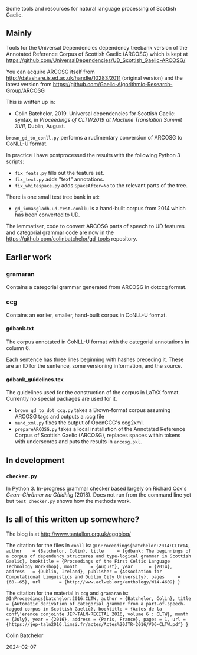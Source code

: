 Some tools and resources for natural language processing of Scottish Gaelic.

Mainly
------
Tools for the Universal Dependencies dependency treebank version of the Annotated Reference Corpus of Scottish Gaelic (ARCOSG) which is kept at https://github.com/UniversalDependencies/UD_Scottish_Gaelic-ARCOSG/

You can acquire ARCOSG itself from http://datashare.is.ed.ac.uk/handle/10283/2011 (original version) and the latest version from https://github.com/Gaelic-Algorithmic-Research-Group/ARCOSG

This is written up in:
* Colin Batchelor, 2019. Universal dependencies for Scottish Gaelic: syntax, in _Proceedings of CLTW2019 at Machine Translation Summit XVII_, Dublin, August.

`brown_gd_to_conll.py` performs a rudimentary conversion of ARCOSG to CoNLL-U format.

In practice I have postprocessed the results with the following Python 3 scripts:
* `fix_feats.py` fills out the feature set.
* `fix_text.py` adds "text" annotations.
* `fix_whitespace.py` adds `SpaceAfter=No` to the relevant parts of the tree.

There is one small test tree bank in `ud`:
* `gd_iomasgladh-ud-test.conllu` is a hand-built corpus from 2014 which has been converted to UD.

The lemmatiser, code to convert ARCOSG parts of speech to UD features and categorial grammar code are now in the https://github.com/colinbatchelor/gd_tools repository.


Earlier work
--
### gramaran
Contains a categorial grammar generated from ARCOSG in dotccg format.

### ccg
Contains an earlier, smaller, hand-built corpus in CoNLL-U format.

#### gdbank.txt

The corpus annotated in CoNLL-U format with the categorial annotations in column 6.

Each sentence has three lines beginning with hashes preceding it. These are an ID for the sentence, some versioning information, and the source.

#### gdbank_guidelines.tex

The guidelines used for the construction of the corpus in LaTeX format. Currently no special packages are used for it.

* `brown_gd_to_dot_ccg.py` takes a Brown-format corpus assuming ARCOSG tags and outputs a .ccg file
* `mend_xml.py` fixes the output of OpenCCG's ccg2xml.
* `prepareARCOSG.py` takes a local installation of the Annotated Reference Corpus of Scottish Gaelic (ARCOSG), replaces spaces within tokens with underscores and puts the results in `arcosg.pkl`.

In development
--
### `checker.py`
In Python 3. In-progress grammar checker based largely on Richard Cox's _Gearr-Ghràmar na Gàidhlig_ (2018). Does not run from the command line yet but `test_checker.py` shows how the methods work.

Is all of this written up somewhere?
--

The blog is at http://www.tantallon.org.uk/cggblog/ 

The citation for the files in `conll` is:
  `@InProceedings{batchelor:2014:CLTW14, author    = {Batchelor, Colin}, title     = {gdbank: The beginnings of a corpus of dependency structures and type-logical grammar in Scottish Gaelic}, booktitle = {Proceedings of the First Celtic Language Technology Workshop}, month     = {August}, year      = {2014}, address   = {Dublin, Ireland}, publisher = {Association for Computational Linguistics and Dublin City University}, pages     = {60--65}, url       = {http://www.aclweb.org/anthology/W14-4609} }`

The citation for the material in `ccg` and `gramaran` is:
  `@InProceedings{batchelor:2016:CLTW, author = {Batchelor, Colin}, title = {Automatic derivation of categorial grammar from a part-of-speech-tagged corpus in Scottish Gaelic}, booktitle = {Actes de la conf\'erence conjointe JEP-TALN-RECITAL 2016, volume 6 : CLTW}, month = {July}, year = {2016}, address = {Paris, France}, pages = 1, url = {https://jep-taln2016.limsi.fr/actes/Actes%20JTR-2016/V06-CLTW.pdf} }`

Colin Batchelor

2024-02-07

